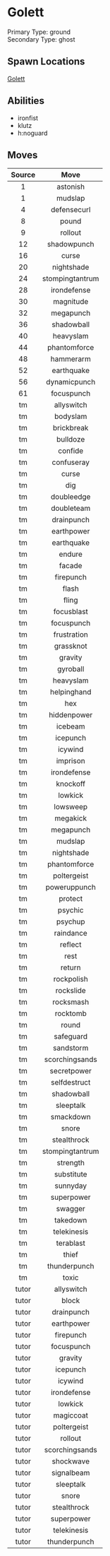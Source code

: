 # Golett  
Primary Type: ground  
Secondary Type: ghost  
  
## Spawn Locations  
[Golett](/data/spawn_presets/golett.md)  
  
## Abilities  
  * ironfist
  * klutz
  * h:noguard
  
  
## Moves  
  
| Source | Move |  
|:---:|:---:|  
| 1 | astonish |  
| 1 | mudslap |  
| 4 | defensecurl |  
| 8 | pound |  
| 9 | rollout |  
| 12 | shadowpunch |  
| 16 | curse |  
| 20 | nightshade |  
| 24 | stompingtantrum |  
| 28 | irondefense |  
| 30 | magnitude |  
| 32 | megapunch |  
| 36 | shadowball |  
| 40 | heavyslam |  
| 44 | phantomforce |  
| 48 | hammerarm |  
| 52 | earthquake |  
| 56 | dynamicpunch |  
| 61 | focuspunch |  
| tm | allyswitch |  
| tm | bodyslam |  
| tm | brickbreak |  
| tm | bulldoze |  
| tm | confide |  
| tm | confuseray |  
| tm | curse |  
| tm | dig |  
| tm | doubleedge |  
| tm | doubleteam |  
| tm | drainpunch |  
| tm | earthpower |  
| tm | earthquake |  
| tm | endure |  
| tm | facade |  
| tm | firepunch |  
| tm | flash |  
| tm | fling |  
| tm | focusblast |  
| tm | focuspunch |  
| tm | frustration |  
| tm | grassknot |  
| tm | gravity |  
| tm | gyroball |  
| tm | heavyslam |  
| tm | helpinghand |  
| tm | hex |  
| tm | hiddenpower |  
| tm | icebeam |  
| tm | icepunch |  
| tm | icywind |  
| tm | imprison |  
| tm | irondefense |  
| tm | knockoff |  
| tm | lowkick |  
| tm | lowsweep |  
| tm | megakick |  
| tm | megapunch |  
| tm | mudslap |  
| tm | nightshade |  
| tm | phantomforce |  
| tm | poltergeist |  
| tm | poweruppunch |  
| tm | protect |  
| tm | psychic |  
| tm | psychup |  
| tm | raindance |  
| tm | reflect |  
| tm | rest |  
| tm | return |  
| tm | rockpolish |  
| tm | rockslide |  
| tm | rocksmash |  
| tm | rocktomb |  
| tm | round |  
| tm | safeguard |  
| tm | sandstorm |  
| tm | scorchingsands |  
| tm | secretpower |  
| tm | selfdestruct |  
| tm | shadowball |  
| tm | sleeptalk |  
| tm | smackdown |  
| tm | snore |  
| tm | stealthrock |  
| tm | stompingtantrum |  
| tm | strength |  
| tm | substitute |  
| tm | sunnyday |  
| tm | superpower |  
| tm | swagger |  
| tm | takedown |  
| tm | telekinesis |  
| tm | terablast |  
| tm | thief |  
| tm | thunderpunch |  
| tm | toxic |  
| tutor | allyswitch |  
| tutor | block |  
| tutor | drainpunch |  
| tutor | earthpower |  
| tutor | firepunch |  
| tutor | focuspunch |  
| tutor | gravity |  
| tutor | icepunch |  
| tutor | icywind |  
| tutor | irondefense |  
| tutor | lowkick |  
| tutor | magiccoat |  
| tutor | poltergeist |  
| tutor | rollout |  
| tutor | scorchingsands |  
| tutor | shockwave |  
| tutor | signalbeam |  
| tutor | sleeptalk |  
| tutor | snore |  
| tutor | stealthrock |  
| tutor | superpower |  
| tutor | telekinesis |  
| tutor | thunderpunch |  
  

